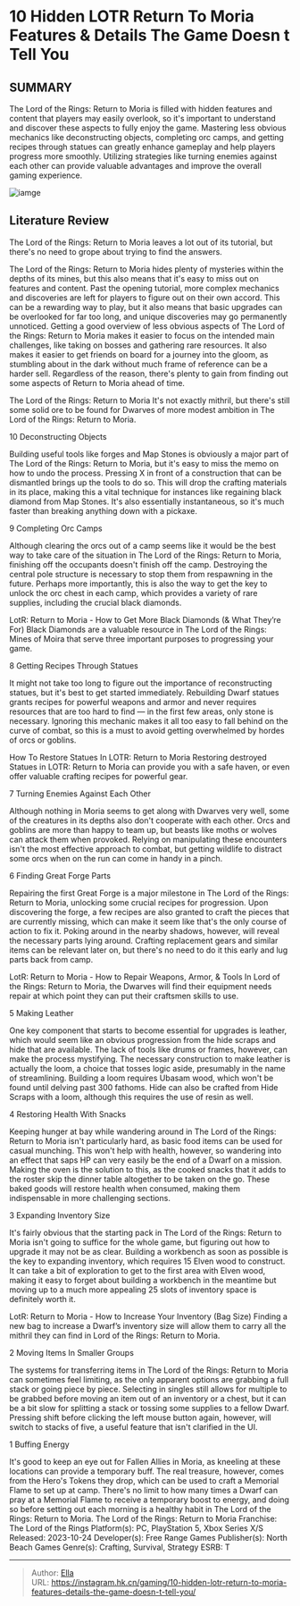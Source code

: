 # 10 Hidden LOTR Return To Moria Features &amp; Details The Game Doesn t Tell You


## SUMMARY 


The Lord of the Rings: Return to Moria
 is filled with hidden features and content that players may easily overlook, so it&#39;s important to understand and discover these aspects to fully enjoy the game. 
 Mastering less obvious mechanics like deconstructing objects, completing orc camps, and getting recipes through statues can greatly enhance gameplay and help players progress more smoothly. 
 Utilizing strategies like turning enemies against each other can provide valuable advantages and improve the overall gaming experience. 

![iamge](https://static1.srcdn.com/wordpress/wp-content/uploads/2023/11/10-hidden-lotr-return-to-moria-features-details-the-game-doesn-t-tell-you.jpg)

## Literature Review

The Lord of the Rings: Return to Moria leaves a lot out of its tutorial, but there&#39;s no need to grope about trying to find the answers.




The Lord of the Rings: Return to Moria hides plenty of mysteries within the depths of its mines, but this also means that it&#39;s easy to miss out on features and content. Past the opening tutorial, more complex mechanics and discoveries are left for players to figure out on their own accord. This can be a rewarding way to play, but it also means that basic upgrades can be overlooked for far too long, and unique discoveries may go permanently unnoticed.
Getting a good overview of less obvious aspects of The Lord of the Rings: Return to Moria makes it easier to focus on the intended main challenges, like taking on bosses and gathering rare resources. It also makes it easier to get friends on board for a journey into the gloom, as stumbling about in the dark without much frame of reference can be a harder sell. Regardless of the reason, there&#39;s plenty to gain from finding out some aspects of Return to Moria ahead of time.
            
 
 The Lord of the Rings: Return to Moria 
It&#39;s not exactly mithril, but there&#39;s still some solid ore to be found for Dwarves of more modest ambition in The Lord of the Rings: Return to Moria.













 








 10  Deconstructing Objects 
        

Building useful tools like forges and Map Stones is obviously a major part of The Lord of the Rings: Return to Moria, but it&#39;s easy to miss the memo on how to undo the process. Pressing X in front of a construction that can be dismantled brings up the tools to do so. This will drop the crafting materials in its place, making this a vital technique for instances like regaining black diamond from Map Stones. It&#39;s also essentially instantaneous, so it&#39;s much faster than breaking anything down with a pickaxe.





 9  Completing Orc Camps 
        

Although clearing the orcs out of a camp seems like it would be the best way to take care of the situation in The Lord of the Rings: Return to Moria, finishing off the occupants doesn&#39;t finish off the camp. Destroying the central pole structure is necessary to stop them from respawning in the future. Perhaps more importantly, this is also the way to get the key to unlock the orc chest in each camp, which provides a variety of rare supplies, including the crucial black diamonds.
            
 
 LotR: Return to Moria - How to Get More Black Diamonds (&amp; What They’re For) 
Black Diamonds are a valuable resource in The Lord of the Rings: Mines of Moira that serve three important purposes to progressing your game.









 8  Getting Recipes Through Statues 


 







It might not take too long to figure out the importance of reconstructing statues, but it&#39;s best to get started immediately. Rebuilding Dwarf statues grants recipes for powerful weapons and armor and never requires resources that are too hard to find — in the first few areas, only stone is necessary. Ignoring this mechanic makes it all too easy to fall behind on the curve of combat, so this is a must to avoid getting overwhelmed by hordes of orcs or goblins.
            
 
 How To Restore Statues In LOTR: Return to Moria 
Restoring destroyed Statues in LOTR: Return to Moria can provide you with a safe haven, or even offer valuable crafting recipes for powerful gear.









 7  Turning Enemies Against Each Other 
        

Although nothing in Moria seems to get along with Dwarves very well, some of the creatures in its depths also don&#39;t cooperate with each other. Orcs and goblins are more than happy to team up, but beasts like moths or wolves can attack them when provoked. Relying on manipulating these encounters isn&#39;t the most effective approach to combat, but getting wildlife to distract some orcs when on the run can come in handy in a pinch.





 6  Finding Great Forge Parts 


 







Repairing the first Great Forge is a major milestone in The Lord of the Rings: Return to Moria, unlocking some crucial recipes for progression. Upon discovering the forge, a few recipes are also granted to craft the pieces that are currently missing, which can make it seem like that&#39;s the only course of action to fix it. Poking around in the nearby shadows, however, will reveal the necessary parts lying around. Crafting replacement gears and similar items can be relevant later on, but there&#39;s no need to do it this early and lug parts back from camp.
            
 
 LotR: Return to Moria - How to Repair Weapons, Armor, &amp; Tools 
In Lord of the Rings: Return to Moria, the Dwarves will find their equipment needs repair at which point they can put their craftsmen skills to use.









 5  Making Leather 
        

One key component that starts to become essential for upgrades is leather, which would seem like an obvious progression from the hide scraps and hide that are available. The lack of tools like drums or frames, however, can make the process mystifying. The necessary construction to make leather is actually the loom, a choice that tosses logic aside, presumably in the name of streamlining. Building a loom requires Ubasam wood, which won&#39;t be found until delving past 300 fathoms.
Hide can also be crafted from Hide Scraps with a loom, although this requires the use of resin as well. 






 4  Restoring Health With Snacks 
        

Keeping hunger at bay while wandering around in The Lord of the Rings: Return to Moria isn&#39;t particularly hard, as basic food items can be used for casual munching. This won&#39;t help with health, however, so wandering into an effect that saps HP can very easily be the end of a Dwarf on a mission. Making the oven is the solution to this, as the cooked snacks that it adds to the roster skip the dinner table altogether to be taken on the go. These baked goods will restore health when consumed, making them indispensable in more challenging sections.





 3  Expanding Inventory Size 
        

It&#39;s fairly obvious that the starting pack in The Lord of the Rings: Return to Moria isn&#39;t going to suffice for the whole game, but figuring out how to upgrade it may not be as clear. Building a workbench as soon as possible is the key to expanding inventory, which requires 15 Elven wood to construct. It can take a bit of exploration to get to the first area with Elven wood, making it easy to forget about building a workbench in the meantime but moving up to a much more appealing 25 slots of inventory space is definitely worth it.
            
 
 LotR: Return to Moria - How to Increase Your Inventory (Bag Size) 
Finding a new bag to increase a Dwarf’s inventory size will allow them to carry all the mithril they can find in Lord of the Rings: Return to Moria.









 2  Moving Items In Smaller Groups 
        

The systems for transferring items in The Lord of the Rings: Return to Moria can sometimes feel limiting, as the only apparent options are grabbing a full stack or going piece by piece. Selecting in singles still allows for multiple to be grabbed before moving an item out of an inventory or a chest, but it can be a bit slow for splitting a stack or tossing some supplies to a fellow Dwarf. Pressing shift before clicking the left mouse button again, however, will switch to stacks of five, a useful feature that isn&#39;t clarified in the UI.





 1  Buffing Energy 


 







It&#39;s good to keep an eye out for Fallen Allies in Moria, as kneeling at these locations can provide a temporary buff. The real treasure, however, comes from the Hero&#39;s Tokens they drop, which can be used to craft a Memorial Flame to set up at camp. There&#39;s no limit to how many times a Dwarf can pray at a Memorial Flame to receive a temporary boost to energy, and doing so before setting out each morning is a healthy habit in The Lord of the Rings: Return to Moria.
               The Lord of the Rings: Return to Moria   Franchise:   The Lord of the Rings    Platform(s):   PC, PlayStation 5, Xbox Series X/S    Released:   2023-10-24    Developer(s):   Free Range Games    Publisher(s):   North Beach Games    Genre(s):   Crafting, Survival, Strategy    ESRB:   T      

---

> Author: [Ella](https://instagram.hk.cn/)  
> URL: https://instagram.hk.cn/gaming/10-hidden-lotr-return-to-moria-features-details-the-game-doesn-t-tell-you/  

